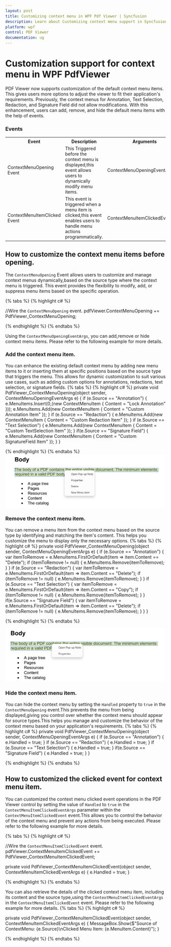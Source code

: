 ```yaml
---
layout: post
title: Customizing context menu in WPF Pdf Viewer | Syncfusion
description: Learn about Customizing context menu support in Syncfusion WPF Pdf Viewer control, its elements and more.
platform: wpf
control: PDF Viewer
documentation: ug
---
```


# Customization support for context menu in WPF PdfViewer

PDF Viewer now supports customization of the default context menu items. This gives users more options to adjust the viewer to fit their application's requirements. Previously, the context menus for Annotation, Text Selection, Redaction, and Signature Field did not allow modifications. With this enhancement, users can add, remove, and hide the default menu items with the help of events.

### Events 

<table>
<tr>
<th>
Event </th><th>
Description </th><th>
Arguments </th></tr>
<tr>
<td>
ContextMenuOpening Event</td><td>
This Triggered before the context menu is displayed,this event allows users to dynamically modify menu items.</td><td>
ContextMenuOpeningEventArgs</td></tr>
<tr>
<td>
ContextMenuItemClicked Event</td><td>
This event is triggered when a menu item is clicked,this event enables users to handle menu actions programmatically.</td><td>
ContextMenuItemClickedEventArgs</td></tr>
</table>

## How to customize the context menu items before opening.
The `ContextMenuOpening` Event allows users to customize and manage context menus dynamically,based on the source type where the context menu is triggered. This event provides the flexibility to modify, add, or suppress menu items based on the specific operation.

{% tabs %}
{% highlight c# %}

//Wire the `ContextMenuOpening` event.
pdfViewer.ContextMenuOpening += PdfViewer_ContextMenuOpening;

{% endhighlight %}
{% endtabs %}

Using the `ContextMenuOpeningEventArgs`, you can add,remove or hide context menu items.
Please refer to the following example for more details.
### Add the context menu item.
You can enhance the existing default context menu by adding new menu items to it or inserting them at specific positions based on the source type that triggers the menu. This allows for dynamic customization to suit various use cases, such as adding custom options for annotations, redactions, text selection, or signature fields.
{% tabs %}
{% highlight c# %}
  private void PdfViewer_ContextMenuOpening(object sender, ContextMenuOpeningEventArgs e)
  {
      if (e.Source == "Annotation")
      {
	      e.MenuItems.Insert(0,(new ContextMenuItem { Content = "Lock Annotation" }));
          e.MenuItems.Add(new ContextMenuItem { Content = "Custom Annotation Item" });
      }
      if (e.Source == "Redaction")
      {
          e.MenuItems.Add(new ContextMenuItem { Content = "Custom Redaction Item" });
      }
      if (e.Source == "Text Selection")
      {
          e.MenuItems.Add(new ContextMenuItem { Content = "Custom TextSelection Item" });
      }
      if(e.Source == "Signature Field")
      {
          e.MenuItems.Add(new ContextMenuItem { Content = "Custom SignatureField Item" });
      }
  }

{% endhighlight %}
{% endtabs %}
![Adding new menu item](Customized-ConetextMenu-Images\Customized-Context-Menu-1.png)

### Remove the context menu item.
You can remove a menu item from the context menu based on the source type by identifying and matching the item's content. This helps you customize the menu to display only the necessary options.
{% tabs %}
{% highlight c# %}
  private void PdfViewer_ContextMenuOpening(object sender, ContextMenuOpeningEventArgs e)
  {
      if (e.Source == "Annotation")
      {
        var itemToRemove = e.MenuItems.FirstOrDefault(item => item.Content == "Delete");
		if (itemToRemove != null)
		{
		   e.MenuItems.Remove(itemToRemove);
		}
      }
      if (e.Source == "Redaction")
      {
        var itemToRemove = e.MenuItems.FirstOrDefault(item => item.Content == "Delete");
		if (itemToRemove != null)
		{
		   e.MenuItems.Remove(itemToRemove);
		}
      }
      if (e.Source == "Text Selection")
      {
        var itemToRemove = e.MenuItems.FirstOrDefault(item => item.Content == "Copy");
		if (itemToRemove != null)
		{
		   e.MenuItems.Remove(itemToRemove);
		}
      }
      if(e.Source == "Signature Field")
      {
        var itemToRemove = e.MenuItems.FirstOrDefault(item => item.Content == "Delete");
		if (itemToRemove != null)
		{
		   e.MenuItems.Remove(itemToRemove);
		}
      }
  }

{% endhighlight %}
{% endtabs %}

![Remove menu item](Customized-ConetextMenu-Images\Customized-Context-Menu-2.png)
### Hide the context menu item.
You can hide the context menu by setting the `Handled` property to `true` in the `ContextMenuOpening` event.This prevents the menu from being displayed,giving you control over whether the context menu should appear for source types.This helps you manage and customize the behavior of the context menu based on your application's requirements.
{% tabs %}
{% highlight c# %}
  private void PdfViewer_ContextMenuOpening(object sender, ContextMenuOpeningEventArgs e)
  {
      if (e.Source == "Annotation")
      {
        e.Handled = true;
      }
      if (e.Source == "Redaction")
      {
         e.Handled = true;
      }
      if (e.Source == "Text Selection")
      {
         e.Handled = true;
      }
      if(e.Source == "Signature Field")
      {
         e.Handled = true;
      }
  }

{% endhighlight %}
{% endtabs %}
## How to customized the clicked event for context menu item.
You can customized the context menu clicked event operations in the PDF Viewer control by setting the value of `Handled` to `true` in the `ContextMenuItemClickedEventArgs` parameter within the `ContextMenuItemClickedEvent` event.This allows you to control the behavior of the context menu and prevent any actions from being executed. 
Please refer to the following example for more details.

{% tabs %}
{% highlight c# %}

//Wire the `ContextMenuItemClickedEvent` event.
pdfViewer.ContextMenuItemClickedEvent += PdfViewer_ContextMenuItemClickedEvent;

private void PdfViewer_ContextMenuItemClickedEvent(object sender, ContextMenuItemClickedEventArgs e)
{
  e.Handled = true;
}

{% endhighlight %}
{% endtabs %}

You can also retrieve the details of the clicked context menu item, including its content and the source type,using the `ContextMenuItemClickedEventArgs` in the `ContextMenuItemClickedEvent` event.
Please refer to the following example for more details.
{% tabs %}
{% highlight c# %}

private void PdfViewer_ContextMenuItemClickedEvent(object sender, ContextMenuItemClickedEventArgs e)
{
   MessageBox.Show($"Source of ContextMenu: {e.Source}\nClicked Menu Item: {e.MenuItem.Content}");
}

{% endhighlight %}
{% endtabs %}
